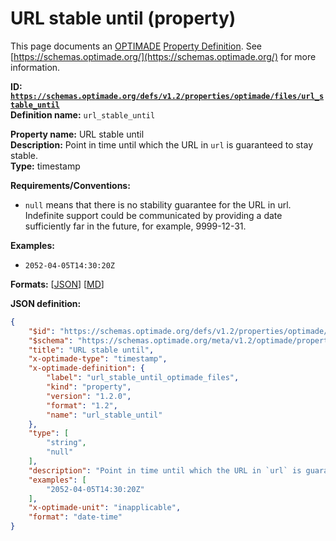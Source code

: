 # URL stable until (property)

This page documents an [OPTIMADE](https://www.optimade.org/) [Property Definition](https://schemas.optimade.org/#definitions). See [https://schemas.optimade.org/](https://schemas.optimade.org/) for more information.

**ID: [`https://schemas.optimade.org/defs/v1.2/properties/optimade/files/url_stable_until`](https://schemas.optimade.org/defs/v1.2/properties/optimade/files/url_stable_until.md)**  
**Definition name:** `url_stable_until`

**Property name:** URL stable until  
**Description:** Point in time until which the URL in `url` is guaranteed to stay stable.  
**Type:** timestamp  

**Requirements/Conventions:**

- `null` means that there is no stability guarantee for the URL in url.
  Indefinite support could be communicated by providing a date sufficiently far in the future, for example, 9999-12-31.

**Examples:**

- `2052-04-05T14:30:20Z`

**Formats:** [[JSON](url_stable_until.json)] [[MD](url_stable_until.md)]

**JSON definition:**

``` json
{
    "$id": "https://schemas.optimade.org/defs/v1.2/properties/optimade/files/url_stable_until",
    "$schema": "https://schemas.optimade.org/meta/v1.2/optimade/property_definition.json",
    "title": "URL stable until",
    "x-optimade-type": "timestamp",
    "x-optimade-definition": {
        "label": "url_stable_until_optimade_files",
        "kind": "property",
        "version": "1.2.0",
        "format": "1.2",
        "name": "url_stable_until"
    },
    "type": [
        "string",
        "null"
    ],
    "description": "Point in time until which the URL in `url` is guaranteed to stay stable.\n\n**Requirements/Conventions:**\n\n- `null` means that there is no stability guarantee for the URL in url.\n  Indefinite support could be communicated by providing a date sufficiently far in the future, for example, 9999-12-31.",
    "examples": [
        "2052-04-05T14:30:20Z"
    ],
    "x-optimade-unit": "inapplicable",
    "format": "date-time"
}
```